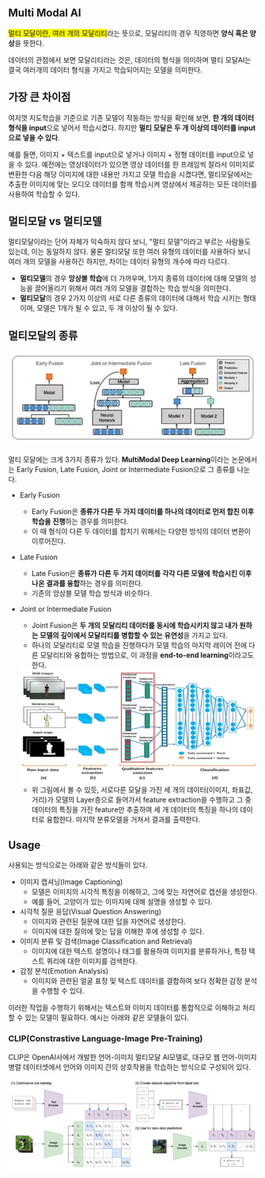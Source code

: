 ## Multi Modal AI
<span style="background-color: #FFFB00;">멀티 모달이란, 여러 개의 모달리티</span>라는 뜻으로, 모달리티의 경우 직영하면 **양식 혹은 양상**을 뜻한다.

데이터의 관점에서 보면 모달리티라는 것은, 데이터의 형식을 의미하며 멀티 모달AI는 결국 여러개의 데이터 형식을 가지고 학습되어지는 모델을 의미한다.

## 가장 큰 차이점

여지껏 지도학습을 기준으로 기존 모델이 작동하는 방식을 확인해 보면, **한 개의 데이터 형식을 input**으로 넣어서 학습시켰다. 하지만 **멀티 모달은 두 개 이상의 데이터를 input으로 넣을 수 있다**.

예를 들면, 이미지 + 텍스트를 input으로 넣거나 이미지 + 정형 데이터를 input으로 넣을 수 있다. 예전에는 영상데이터가 있으면 영상 데이터를 한 프레임씩 잘라서 이미지로 변환한 다음 해당 이미지에 대한 내용만 가지고 모델 학습을 시켰다면, 멀티모달에서는 추출한 이미지에 맞는 오디오 데이터를 함께 학습시켜 영상에서 제공하는 모든 데이터를 사용하여 학습할 수 있다.

## 멀티모달 vs 멀티모델

멀티모달이라는 단어 자체가 익숙하지 않다 보니, "멀티 모델"이라고 부르는 사람들도 있는데, 이는 동일하지 않다. 물론 멀티모달 또한 여러 유형의 데이터를 사용하다 보니 여러 개의 모델을 사용하긴 하지만, 차이는 데이터 유형의 개수에 따라 다르다. 

- **멀티모델**의 경우 **앙상블 학습**에 더 가까우며, 1가지 종류의 데이터에 대해 모델의 성능을 끌어올리기 위해서 여러 개의 모델을 결합하는 학습 방식을 의미한다.
- **멀티모달**의 경우 2가지 이상의 서로 다른 종류의 데이터에 대해서 학습 시키는 형태이며, 모델은 1개가 될 수 있고, 두 개 이상이 될 수 있다.

## 멀티모달의 종류

<div align=center><img src=./image_for_markdown/multi_modal_cls.png></div>

멀티 모달에는 크게 3가지 종류가 있다. **MultiModal Deep Learning**이라는 논문에서는 Early Fusion, Late Fusion, Joint or Intermediate Fusion으로 그 종류를 나눈다.

- Early Fusion
    + Early Fusion은 **종류가 다른 두 가지 데이터를 하나의 데이터로 먼저 합친 이후 학습을 진행**하는 경우를 의미한다.
    + 이 때 형식이 다른 두 데이터를 합치기 위해서는 다양한 방식의 데이터 변환이 이루어진다.
- Late Fusion
    + Late Fusion은 **종류가 다른 두 가지 데이터를 각각 다른 모델에 학습시킨 이후 나온 결과를 융합**하는 경우를 의미한다.
    + 기존의 앙상블 모델 학습 방식과 비슷하다.
- Joint or Intermediate Fusion
    + Joint Fusion은 **두 개의 모달리티 데이터를 동시에 학습시키지 않고 내가 원하는 모델의 깊이에서 모달리티를 병합할 수 있는 유연성**을 가지고 있다.
    + 하나의 모달리티로 모델 학습을 진행하다가 모델 학습의 마지막 레이어 전에 다른 모달리티와 융합하는 방법으로, 이 과정을 **end-to-end learning**이라고도 한다.

    <div align=center><img src=./image_for_markdown/joint_fusion.png></div> 

    + 위 그림에서 볼 수 있듯, 서로다른 모달을 가진 세 개의 데이터(이미지, 좌표값, 거리)가 모델의 Layer층으로 들어가서 feature extraction을 수행하고 그 중 데이터의 특징을 가진 feature만 추출하여 세 개 데이터의 특징을 하나의 데이터로 융합한다. 마지막 분류모델을 거쳐서 결과를 출력한다.

## Usage
사용되는 방식으로는 아래와 같은 방식들이 있다.

- 이미지 캡셔닝(Image Captioning)
    + 모델은 이미지의 시각적 특징을 이해하고, 그에 맞는 자연어로 캡션을 생성한다.
    + 예를 들어, 고양이가 있는 이미지에 대해 설명을 생성할 수 있다.
- 시각적 질문 응답(Visual Question Answering)
    + 이미지와 관련된 질문에 대한 답을 자연어로 생성한다.
    + 이미지에 대한 질의에 맞는 답을 이해한 후에 생성할 수 있다.
- 이미지 분류 및 검색(Image Classification and Retrieval)
    + 이미지에 대한 텍스트 설명이나 태그를 활용하여 이미지를 분류하거나, 특정 텍스트 쿼리에 대한 이미지를 검색한다.
- 감정 분석(Emotion Analysis)
    + 이미지와 관련된 얼굴 표정 및 텍스트 데이터를 결합하여 보다 정확한 감정 분석을 수행할 수 있다.

이러한 작업을 수행하기 위해서는 텍스트와 이미지 데이터를 통합적으로 이해하고 처리할 수 있는 모델이 필요하다. 예시는 아래와 같은 모델들이 있다.

### CLIP(Constrastive Language-Image Pre-Training)
CLIP은 OpenAI사에서 개발한 언어-이미지 멀티모달 AI모델로, 대규모 웹 언어-이미지 병렬 데이터셋에서 언어와 이미지 간의 상호작용을 학습하는 방식으로 구성되어 있다.

<div align=center><img src=./image_for_markdown/CLIP.png></div>